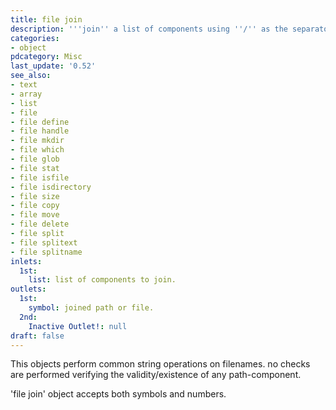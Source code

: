 ```yaml
---
title: file join
description: '''join'' a list of components using ''/'' as the separator.'
categories:
- object
pdcategory: Misc
last_update: '0.52'
see_also:
- text
- array
- list
- file
- file define
- file handle
- file mkdir
- file which
- file glob
- file stat
- file isfile
- file isdirectory
- file size
- file copy
- file move
- file delete
- file split
- file splitext
- file splitname
inlets:
  1st:
    list: list of components to join.
outlets:
  1st:
    symbol: joined path or file.
  2nd:
    Inactive Outlet!: null
draft: false
---
```

This objects perform common string operations on filenames. no checks are performed verifying the validity/existence of any path-component.

'file join' object accepts both symbols and numbers.

